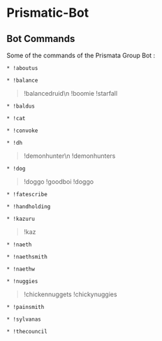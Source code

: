 # Prismatic-Bot
## Bot Commands
Some of the commands of the Prismata Group Bot :
```
* !aboutus
```
```
* !balance
```
> !balancedruid\n
> !boomie
> !starfall
```
* !baldus
```
```
* !cat
```
```
* !convoke
```
```
* !dh
```
> !demonhunter\n
> !demonhunters
```
* !dog
```
> !doggo
> !goodboi
> !doggo
```
* !fatescribe
```
```
* !handholding
```
```
* !kazuru
```
> !kaz
```
* !naeth
```
```
* !naethsmith
```
```
* !naethw
```
```
* !nuggies
```
> !chickennuggets
> !chickynuggies
```
* !painsmith
```
```
* !sylvanas
```
```
* !thecouncil
```